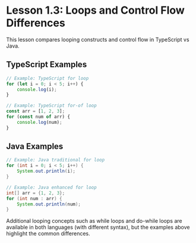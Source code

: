 # Lesson 1.3: Loops and Control Flow Differences

This lesson compares looping constructs and control flow in TypeScript vs Java.

## TypeScript Examples
```typescript
// Example: TypeScript for loop
for (let i = 0; i < 5; i++) {
    console.log(i);
}

// Example: TypeScript for-of loop
const arr = [1, 2, 3];
for (const num of arr) {
    console.log(num);
}
```

## Java Examples
```java
// Example: Java traditional for loop
for (int i = 0; i < 5; i++) {
    System.out.println(i);
}

// Example: Java enhanced for loop
int[] arr = {1, 2, 3};
for (int num : arr) {
    System.out.println(num);
}
```

Additional looping concepts such as while loops and do-while loops are available in both languages (with different syntax), but the examples above highlight the common differences.
